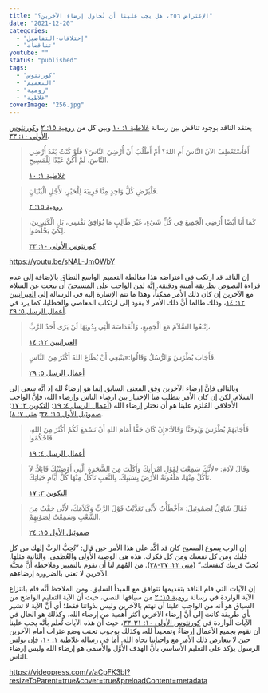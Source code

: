 ```yaml
---
title: "الإعتراض ٢٥٦، هل يجب علينا أن نُحاول إرضاء الآخرين؟"
date: "2021-12-20"
categories: 
  - "إختلافات-التفاصيل"
  - "تناقضات"
youtube: ""
status: "published"
tags: 
  - "كورنثوس"
  - "التعميم"
  - "رومية"
  - "غلاطية"
coverImage: "256.jpg"
---
```


يعتقد الناقد بوجود تناقض بين رسالة [غلاطية ١: ١٠](https://my.bible.com/bible/101/GAL.1.10) وبين كل من [رومية ١٥: ٢](https://my.bible.com/bible/101/ROM.15.2) و[كورنثوس الأولى ١٠: ٣٣](https://my.bible.com/bible/101/1CO.10.33).

> أَفَأَسْتَعْطِفُ الآنَ النَّاسَ أَمِ اللهَ؟ أَمْ أَطْلُبُ أَنْ أُرْضِيَ النَّاسَ؟ فَلَوْ كُنْتُ بَعْدُ أُرْضِي النَّاسَ، لَمْ أَكُنْ عَبْدًا لِلْمَسِيحِ.
> 
> [غلاطية ١: ١٠](https://my.bible.com/bible/101/GAL.1.10)

> فَلْيُرْضِ كُلُّ وَاحِدٍ مِنَّا قَرِيبَهُ لِلْخَيْرِ، لأَجْلِ الْبُنْيَانِ.
> 
> [رومية ١٥: ٢](https://my.bible.com/bible/101/ROM.15.2)

> كَمَا أَنَا أَيْضًا أُرْضِي الْجَمِيعَ فِي كُلِّ شَيْءٍ، غَيْرَ طَالِبٍ مَا يُوَافِقُ نَفْسِي، بَلِ الْكَثِيرِينَ، لِكَيْ يَخْلُصُوا.
> 
> [كورنثوس الأولى ١٠: ٣٣](https://my.bible.com/bible/101/1CO.10.33)

https://youtu.be/sNAL-JmOWbY

إن الناقد قد ارتكب في اعتراضه هذا مغالطة التعميم الواسع النطاق بالإضافة إلى عدم قراءة النصوص بطريقة أمينة ودقيقة. إنَّه لمن الواجب على المسيحيّ أن يبحث عن السلام مع الآخرين إن كان ذلك الأمر ممكناً، وهذا ما تتم الإشارة إليه في الرسالة إلى [العبرانيين ١٢: ١٤](https://my.bible.com/bible/101/HEB.12.14)، وذلك طالما أنَّ ذلك الأمر لا يقود إلى ارتكاب المعاصي والخطايا، كما يرد في [أعمال الرسل ٥: ٢٩](https://my.bible.com/bible/101/ACT.5.29).

> اِتْبَعُوا السَّلاَمَ مَعَ الْجَمِيعِ، وَالْقَدَاسَةَ الَّتِي بِدُونِهَا لَنْ يَرَى أَحَدٌ الرَّبَّ،
> 
> [العبرانيين ١٢: ١٤](https://my.bible.com/bible/101/HEB.12.14)

> فَأَجَابَ بُطْرُسُ وَالرُّسُلُ وَقَالُوا:«يَنْبَغِي أَنْ يُطَاعَ اللهُ أَكْثَرَ مِنَ النَّاسِ.
> 
> [أعمال الرسل ٥: ٢٩](https://my.bible.com/bible/101/ACT.5.29)

وبالتالي فإنَّ إرضاء الآخرين وفق المعنى السابق إنما هو إرضاءٌ لله إذ أنَّه سعي إلى السلام. لكن إن كان الأمر يتطلب منا الإختيار بين ارضاء الناس وإرضاء الله، فإنَّ الواجب الأخلاقي المُلزم علينا هو أن نختار إرضاء الله ([أعمال الرسل ٤: ١٩](https://my.bible.com/bible/101/ACT.4.19)؛ [التكوين ٣: ١٧](https://my.bible.com/bible/101/GEN.3.17)؛ [صموئيل الأول ١٥: ٢٤](https://my.bible.com/bible/101/1SA.15.24)؛ [متى ٧: ٨](https://my.bible.com/bible/101/MAT.7.8)).

> فَأَجَابَهُمْ بُطْرُسُ وَيُوحَنَّا وَقَالاَ:«إِنْ كَانَ حَقًّا أَمَامَ اللهِ أَنْ نَسْمَعَ لَكُمْ أَكْثَرَ مِنَ اللهِ، فَاحْكُمُوا.
> 
> [أعمال الرسل ٤: ١٩](https://my.bible.com/bible/101/ACT.4.19)

> وَقَالَ لآدَمَ: «لأَنَّكَ سَمِعْتَ لِقَوْلِ امْرَأَتِكَ وَأَكَلْتَ مِنَ الشَّجَرَةِ الَّتِي أَوْصَيْتُكَ قَائِلاً: لاَ تَأْكُلْ مِنْهَا، مَلْعُونَةٌ الأَرْضُ بِسَبَبِكَ. بِالتَّعَبِ تَأْكُلُ مِنْهَا كُلَّ أَيَّامِ حَيَاتِكَ.
> 
> [التكوين ٣: ١٧](https://my.bible.com/bible/101/GEN.3.17)

> فَقَالَ شَاوُلُ لِصَمُوئِيلَ: «أَخْطَأْتُ لأَنِّي تَعَدَّيْتُ قَوْلَ الرَّبِّ وَكَلاَمَكَ، لأَنِّي خِفْتُ مِنَ الشَّعْبِ وَسَمِعْتُ لِصَوْتِهِمْ.
> 
> [صموئيل الأول ١٥: ٢٤](https://my.bible.com/bible/101/1SA.15.24)

إن الرب يسوع المسيح كان قد أكَّد على هذا الأمر حين قال: ”تُحِبُّ الربَّ إلهك من كل قلبك ومن كل نفسك ومن كل فكرك. هذه هي الوصية الأُولى والعُظمى. والثانية مثلها. تُحبّ قريبك كنفسك.“ ([متى ٢٢: ٣٧-٣٨](https://my.bible.com/bible/101/MAT.22.37-38)). من المُهم لنا أن نقوم بالتمييز وملاحظة أنَّ محبَّة الآخرين لا تعني بالضرورة إرضاءهم.

إن الآيات التي قام الناقد بتقديمها تتوافق مع المبدأ السابق. ومن الملاحظ أنَّه قام بانتزاع الآية الواردة في رسالة [رومية ١٥: ٢](https://my.bible.com/bible/101/ROM.15.2) من سياقها النصي، حيث أن الآية التعليم الواضح من السياق هو أنه من الواجب علينا أن نهتم بالآخرين وليس بذواتنا فقط؛ أي أنَّ الآية لا تشير بأي طريقة كانت إلى أنَّ إرضاء الآخرين أكثر أهمية من إرضاء الله. وكذلك هو الحال في الآيات الواردة في [كورنثوس الأولى ١٠: ٣١-٣٣](https://my.bible.com/bible/101/1CO.10.31-33)، حيث أن هذه الآيات تُعلم بأنَّه يجب علينا أن نقوم بجميع الأعمال إرضاءً وتمجيداً لله، وكذلك بوجوب تجنب وضع عثرات أمام الآخرين حين لا يتعارض ذلك الأمر مع واجباتنا تجاه الله. أما في رسالة [غلاطية ١: ١٠](https://my.bible.com/bible/101/GAL.1.10)، فإن بولس الرسول يؤكد على التعليم الأساسي بأنَّ الهدف الأوَّل والأسمى هو إرضاء الله وليس إرضاء الناس.

https://videopress.com/v/aCpFK3bI?resizeToParent=true&cover=true&preloadContent=metadata
